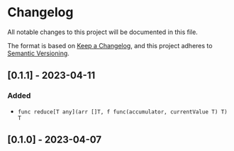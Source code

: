 # Changelog

All notable changes to this project will be documented in this file.

The format is based on [Keep a Changelog](https://keepachangelog.com/en/1.0.0/),
and this project adheres to [Semantic Versioning](https://semver.org/spec/v2.0.0.html).


## [0.1.1] - 2023-04-11
### Added
- `func reduce[T any](arr []T, f func(accumulator, currentValue T) T) T`

## [0.1.0] - 2023-04-07
